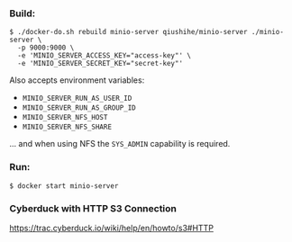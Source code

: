 ### Build:

```
$ ./docker-do.sh rebuild minio-server qiushihe/minio-server ./minio-server \
  -p 9000:9000 \
  -e 'MINIO_SERVER_ACCESS_KEY="access-key"' \
  -e 'MINIO_SERVER_SECRET_KEY="secret-key"'
```

Also accepts environment variables:

* `MINIO_SERVER_RUN_AS_USER_ID`
* `MINIO_SERVER_RUN_AS_GROUP_ID`
* `MINIO_SERVER_NFS_HOST`
* `MINIO_SERVER_NFS_SHARE`

... and when using NFS the `SYS_ADMIN` capability is required.

### Run:

```
$ docker start minio-server
```

### Cyberduck with HTTP S3 Connection

https://trac.cyberduck.io/wiki/help/en/howto/s3#HTTP
